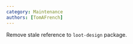 ```yaml
---
category: Maintenance
authors: [TomAFrench]
---
```


Remove stale reference to `loot-design` package.